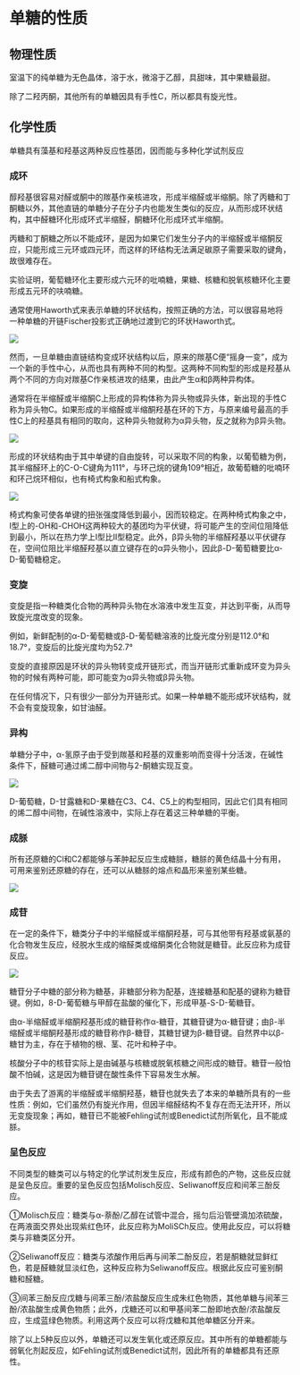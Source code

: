 # 单糖的性质

## 物理性质

室温下的纯单糖为无色晶体，溶于水，微溶于乙醇，具甜味，其中果糖最甜。

除了二羟丙酮，其他所有的单糖因具有手性C，所以都具有旋光性。

## 化学性质

单糖具有藻基和羟基这两种反应性基团，因而能与多种化学试剂反应

### 成环

醇羟基很容易对醛或酮中的羰基作亲核进攻，形成半缩醛或半缩酮。除了丙糖和丁酮糖以外，其他直链的单糖分子在分子内也能发生类似的反应，从而形成环状结构，其中醛糖环化形成环式半缩醛，酮糖环化形成环式半缩酮。

丙糖和丁酮糖之所以不能成环，是因为如果它们发生分子内的半缩醛或半缩酮反应，只能形成三元环或四元环，而这样的环结构无法满足碳原子需要采取的键角，故很难存在。

实验证明，葡萄糖环化主要形成六元环的吡喃糖，果糖、核糖和脱氧核糖环化主要形成五元环的呋喃糖。

通常使用Haworth式来表示单糖的环状结构，按照正确的方法，可以很容易地将一种单糖的开链Fischer投影式正确地过渡到它的环状Haworth式。

![](2.1.png)

然而，一旦单糖由直链结构变成环状结构以后，原来的羰基C便“摇身一变”，成为一个新的手性中心，从而也具有两种不同的构型。这两种不同构型的形成是羟基从两个不同的方向对羰基C作亲核进攻的结果，由此产生α和β两种异构体。

通常将在半缩醛或半缩酮C上形成的异构体称为异头物或异头体，新出现的手性C称为异头物C。如果形成的半缩醛或半缩酮羟基在环的下方，与原来编号最高的手性C上的羟基具有相同的取向，这种异头物就称为α异头物，反之就称为β异头物。

![](2.2.png)

形成的环状结构由于其中单键的自由旋转，可以采取不同的构象，以葡萄糖为例，其半缩醛环上的C-O-C键角为111°，与环己烷的键角109°相近，故葡萄糖的吡喃环和环己烷环相似，也有椅式构象和船式构象。

![](2.3.png)

椅式构象可使各单键的扭张强度降低到最小，因而较稳定。在两种椅式构象之中，Ⅰ型上的-OH和-CHOH这两种较大的基团均为平伏键，将可能产生的空间位阻降低到最小，所以在热力学上Ⅰ型比Ⅱ型稳定。此外，β异头物的半缩醛羟基以平伏键存在，空间位阻比半缩醛羟基以直立键存在的α异头物小，因此β-D-葡萄糖要比α-D-葡萄糖稳定。

### 变旋

变旋是指一种糖类化合物的两种异头物在水溶液中发生互变，并达到平衡，从而导致旋光度改变的现象。

例如，新鲜配制的α-D-葡萄糖或β-D-葡萄糖溶液的比旋光度分别是112.0°和18.7°，变旋后的比旋光度均为52.7°

变旋的直接原因是环状的异头物转变成开链形式，而当开链形式重新成环变为异头物的时候有两种可能，即可能变为α异头物或β异头物。

在任何情况下，只有很少一部分为开链形式。如果一种单糖不能形成环状结构，就不会有变旋现象，如甘油醛。

### 异构

单糖分子中，α-氢原子由于受到羰基和羟基的双重影响而变得十分活泼，在碱性条件下，醛糖可通过烯二醇中间物与2-酮糖实现互变。

![](2.4.png)

D-葡萄糖，D-甘露糖和D-果糖在C3、C4、C5上的构型相同，因此它们具有相同的烯二醇中间物，在碱性溶液中，实际上存在着这三种单糖的平衡。

### 成脎

所有还原糖的Cl和C2都能够与苯肿起反应生成糖脎，糖脎的黄色结晶十分有用，可用来鉴别还原糖的存在，还可以从糖脎的熔点和晶形来鉴别某些糖。

![](2.5.png)

### 成苷

在一定的条件下，糖类分子中的半缩醛或半缩酮羟基，可与其他带有羟基或氨基的化合物发生反应，经脱水生成的缩醛类或缩酮类化合物就是糖苷。此反应称为成苷反应。

![](2.6.png)

糖苷分子中糖的部分称为糖基，非糖部分称为配基，连接糖基和配基的键称为糖苷键。例如，8-D-葡萄糖与甲醇在盐酸的催化下，形成甲基-S-D-葡糖苷。

由α-半缩醛或半缩酮羟基形成的糖苷称作α-糖苷，其糖苷键为α-糖苷键；由β-半缩醛或半缩酮羟基形成的糖苷称作β-糖苷，其糖甘键为β-糖苷键。自然界中以β-糖甘为主，存在于植物的根、茎、花叶和种子中。

核酸分子中的核苷实际上是由碱基与核糖或脱氧核糖之间形成的糖苷。糖苷一般怕酸不怕碱，这是因为糖苷键在酸性条件下容易发生水解。

由于失去了游离的半缩醛或半缩酮羟基，糖苷也就失去了本来的单糖所具有的一些性质：例如，它们虽然仍有旋光作用，但因半缩醛结构不复存在而无法开环，所以无变旋现象；再如，糖苷已不能被Fehling试剂或Benedict试剂所氧化，且不能成脎。

### 呈色反应

不同类型的糖类可以与特定的化学试剂发生反应，形成有颜色的产物，这些反应就是呈色反应。重要的呈色反应包括Molisch反应、SeIiwanoff反应和间苯三酚反应。

①Molisch反应：糖类与α-萘酚/乙醇在试管中混合，摇匀后沿管壁滴加浓硫酸，在两液面交界处出现紫红色环，此反应称为MoIiSCh反应。使用此反应，可以将糖类与非糖类区分开。

②SeIiwanoff反应：糖类与浓酸作用后再与间苯二酚反应，若是酮糖就显鲜红色，若是醛糖就显淡红色，这种反应称为SeIiwanoff反应。根据此反应可鉴别酮糖和醛糖。

③间苯三酚反应戊糖与间苯三酚/浓盐酸反应生成朱红色物质，其他单糖与间苯三酚/浓盐酸生成黄色物质；此外，戊糖还可以和甲基间苯二酚即地衣酚/浓盐酸反应，生成蓝绿色物质。利用这两个反应可以将戊糖和其他单糖区分开来。

除了以上5种反应以外，单糖还可以发生氧化或还原反应。其中所有的单糖都能与弱氧化剂起反应，如Fehling试剂或Benedict试剂，因此所有的单糖都具有还原性。
